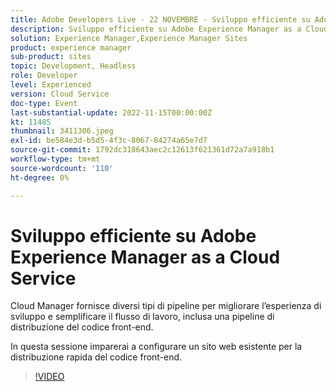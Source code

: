```yaml
---
title: Adobe Developers Live - 22 NOVEMBRE - Sviluppo efficiente su Adobe Experience Manager as a Cloud Service
description: Sviluppo efficiente su Adobe Experience Manager as a Cloud ServiceCloud Manager offre diversi tipi di pipeline per migliorare l’esperienza di sviluppo e semplificare il flusso di lavoro, inclusa una pipeline di distribuzione del codice front-end.In questa sessione imparerai a configurare un sito web esistente per una distribuzione rapida del codice front-end.
solution: Experience Manager,Experience Manager Sites
product: experience manager
sub-product: sites
topic: Development, Headless
role: Developer
level: Experienced
version: Cloud Service
doc-type: Event
last-substantial-update: 2022-11-15T00:00:00Z
kt: 11485
thumbnail: 3411306.jpeg
exl-id: be584e3d-b5d5-4f3c-8067-84274a65e7d7
source-git-commit: 1792dc318643aec2c12613f621361d72a7a918b1
workflow-type: tm+mt
source-wordcount: '110'
ht-degree: 0%

---
```


# Sviluppo efficiente su Adobe Experience Manager as a Cloud Service

Cloud Manager fornisce diversi tipi di pipeline per migliorare l’esperienza di sviluppo e semplificare il flusso di lavoro, inclusa una pipeline di distribuzione del codice front-end.

In questa sessione imparerai a configurare un sito web esistente per la distribuzione rapida del codice front-end.

>[!VIDEO](https://video.tv.adobe.com/v/3411306/?quality=12&learn=on)

